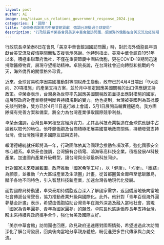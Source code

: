 ```yaml
---
layout: post
author: AI
image: img/taiwan_us_relations_government_response_2024.jpg
categories: [ '國際' ]
title: "卓榮泰感謝美京中華會館貢獻　強調台灣挺過全球變局"
description: "行政院長卓榮泰會見美京中華會館訪問團，感謝海外僑胞在台美交流及疫情期間的支持，肯定台灣在全球經貿變局下的快速應對能力，呼籲僑胞持續助力台灣國際發聲，並推動六大區域現代化及青年海外圓夢計畫，深化台美友好合作。"
---
```

行政院長卓榮泰8日在會見「美京中華會館回國訪問團」時，對於海外僑胞長年貢獻台美交流及疫情期間無私支援表示感謝。他特別指出，美京中華會館自1951年以來，積極串聯華府僑社，不僅在重要節慶中團結僑胞，更在COVID-19期間迅速捐贈醫療物資，展現守望相助精神。卓院長說，在台灣社會迎向轉型和挑戰的今天，海外僑界的關懷格外珍貴。

近來，全球貿易秩序因美國推動對等關稅產生變動，政府已於4月4日端出「9大面向、20項措施」的產業支持方案，並於月中核定因應美國關稅的出口供應鏈支持政策。卓榮泰表示，台灣身為世界率先回應美國關稅政策並提出應對措施的國家，這展現政府對產業穩健判斷與持續規劃的實力。他也提到，台灣被美國列為首批優先談判對象，雙方已於4月11日進行線上會議，5月1日展開首輪實體磋商。我方團隊擁有完善方案和備案，將全力為台灣產業爭取國際競爭利益。

卓榮泰強調，台灣長年累積堅實經濟實力，尤其高科技產業製造在全球供應鏈中占據難以取代的地位。他呼籲僑胞及台商積極拓展美國當地政商關係，持續發聲支持台灣，使台灣獲得更多國際友誼與支持。

賴清德總統就任即將滿一年，行政團隊依其治國理念推動各項改革，強化國家安全核心體系。卓榮泰也強調，台灣擁有台積電、鴻海等高科技企業，積極發展AI科技產業，加速國內產業升級轉型，讓台灣與全球最新科技同步。

針對國家未來發展藍圖，政府推動「國家希望工程」，以「健康」、「均衡」、「團結」為願景，並推動「六大區域產業及生活圈」計畫，從首都圈黃金廊帶至低碳離島，賦予各地不同特色，引入智慧科技新產業，加速台灣各地現代化發展。

面對國際局勢動盪，卓榮泰期待僑胞返台深入了解國家需求，返回僑居地後向當地社會傳遞台灣聲音，協力推動產業升級與國際化。此外，他針對「青年百億海外圓夢基金計畫」表示，希望由僑胞協助台灣青年在海外深造及融入當地社會，實現「國家為青年圓夢、青年為國家圓夢」的願景。卓院長也感謝僑界長年支持台灣，盼未來持續與政府攜手合作，強化台美及國際友好。

「美京中華會館」訪問團也回應，欣見政府迅速應對國際情勢，希望透過此次訪問深化了解台灣發展，回美後向當地分享親身體驗，盼促進更多世代傳承與台美交流。